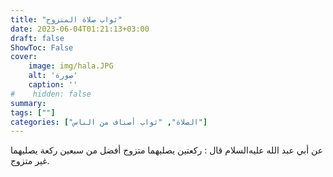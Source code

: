 ```yaml
---
title: "ثواب صلاة المتزوج"
date: 2023-06-04T01:21:13+03:00
draft: false
ShowToc: False
cover:
    image: img/hala.JPG
    alt: 'صورة'
    caption: ''
#    hidden: false
summary: 
tags: [""]
categories: ["الصلاة", "ثواب أصناف من الناس"]
---
```

عن أبي عبد الله عليه‌السلام قال : ركعتين يصليهما متزوج أفضل من سبعين ركعة
يصليهما غير متزوج.

